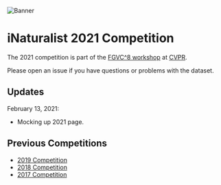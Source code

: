 ![Banner](https://rawgit.com/visipedia/inat_comp/master/assets/banner2019.gif)

# iNaturalist 2021 Competition
The 2021 competition is part of the [FGVC^8 workshop](https://sites.google.com/view/fgvc8/home) at [CVPR](http://cvpr2021.thecvf.com/).

Please open an issue if you have questions or problems with the dataset.

## Updates
February 13, 2021:
  * Mocking up 2021 page. 

## Previous Competitions
* [2019 Competition](2019/README.md)
* [2018 Competition](2018/README.md)
* [2017 Competition](2017/README.md)
